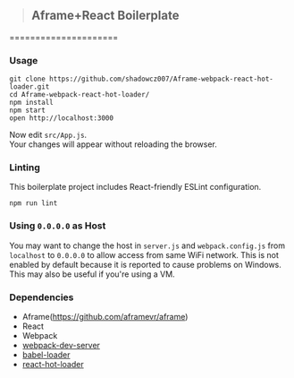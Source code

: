 >## Aframe+React Boilerplate
=====================

### Usage

```
git clone https://github.com/shadowcz007/Aframe-webpack-react-hot-loader.git
cd Aframe-webpack-react-hot-loader/
npm install
npm start
open http://localhost:3000
```

Now edit `src/App.js`.  
Your changes will appear without reloading the browser.

### Linting

This boilerplate project includes React-friendly ESLint configuration.

```
npm run lint
```

### Using `0.0.0.0` as Host

You may want to change the host in `server.js` and `webpack.config.js` from `localhost` to `0.0.0.0` to allow access from same WiFi network. This is not enabled by default because it is reported to cause problems on Windows. This may also be useful if you're using a VM.


### Dependencies

* Aframe(https://github.com/aframevr/aframe)
* React
* Webpack
* [webpack-dev-server](https://github.com/webpack/webpack-dev-server)
* [babel-loader](https://github.com/babel/babel-loader)
* [react-hot-loader](https://github.com/gaearon/react-hot-loader)

 
